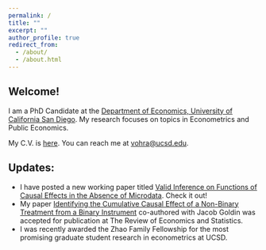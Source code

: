 ```yaml
---
permalink: /
title: ""
excerpt: ""
author_profile: true
redirect_from: 
  - /about/
  - /about.html
---
```


## Welcome!

I am a PhD Candidate at the [Department of Economics, University of California San Diego](http://economics.ucsd.edu/). My research focuses on topics in Econometrics and Public Economics. 

My C.V. is [here](https://vedant-vohra.github.io/files/VedantVohra_CV.pdf). You can reach me at [vohra@ucsd.edu](mailto:vohra@ucsd.edu).

## Updates:
- I have posted a new working paper titled [Valid Inference on Functions of Causal Effects in the Absence of Microdata][inference-no-data_draft_link]. Check it out!
- My paper [Identifying the Cumulative Causal Effect of a Non-Binary Treatment from a Binary Instrument][cce_draft_link] co-authored with Jacob Goldin was accepted for publication at The Review of Economics and Statistics. 
- I was recently awarded the Zhao Family Fellowship for the most promising graduate student research in econometrics at UCSD. 


[cce_draft_link]: https://vedant-vohra.github.io/files/CCE.pdf

[inference-no-data_draft_link]: https://vedant-vohra.github.io/files/inference-no-data.pdf